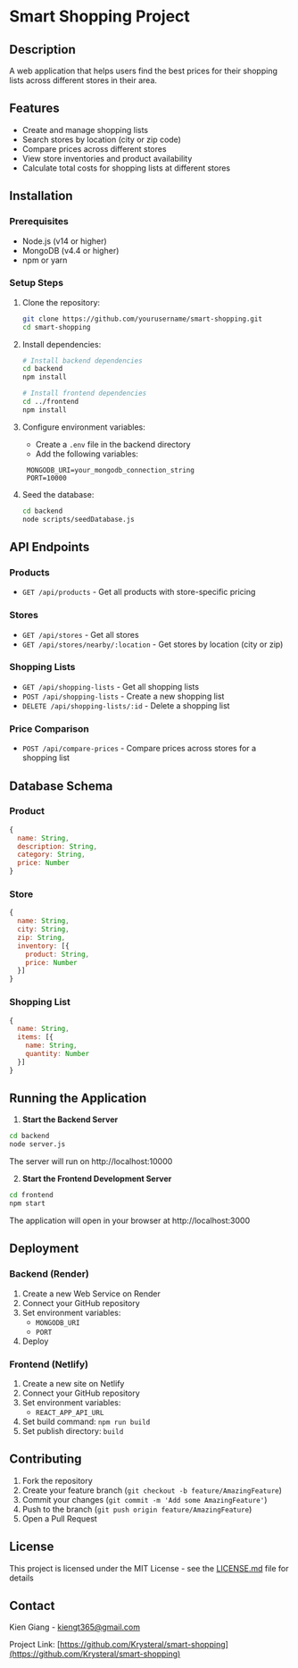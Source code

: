 # Smart Shopping Project

## Description
A web application that helps users find the best prices for their shopping lists across different stores in their area.

## Features
- Create and manage shopping lists
- Search stores by location (city or zip code)
- Compare prices across different stores
- View store inventories and product availability
- Calculate total costs for shopping lists at different stores

## Installation

### Prerequisites
- Node.js (v14 or higher)
- MongoDB (v4.4 or higher)
- npm or yarn

### Setup Steps
1. Clone the repository:
   ```bash
   git clone https://github.com/yourusername/smart-shopping.git
   cd smart-shopping
   ```

2. Install dependencies:
   ```bash
   # Install backend dependencies
   cd backend
   npm install

   # Install frontend dependencies
   cd ../frontend
   npm install
   ```

3. Configure environment variables:
   - Create a `.env` file in the backend directory
   - Add the following variables:
   ```env
    MONGODB_URI=your_mongodb_connection_string
    PORT=10000
   ```

4. Seed the database:
   ```bash
   cd backend
   node scripts/seedDatabase.js
   ```

## API Endpoints

### Products
- `GET /api/products` - Get all products with store-specific pricing

### Stores
- `GET /api/stores` - Get all stores
- `GET /api/stores/nearby/:location` - Get stores by location (city or zip)

### Shopping Lists
- `GET /api/shopping-lists` - Get all shopping lists
- `POST /api/shopping-lists` - Create a new shopping list
- `DELETE /api/shopping-lists/:id` - Delete a shopping list

### Price Comparison
- `POST /api/compare-prices` - Compare prices across stores for a shopping list

## Database Schema

### Product
```javascript
{
  name: String,
  description: String,
  category: String,
  price: Number
}
```

### Store
```javascript
{
  name: String,
  city: String,
  zip: String,
  inventory: [{
    product: String,
    price: Number
  }]
}
```

### Shopping List
```javascript
{
  name: String,
  items: [{
    name: String,
    quantity: Number
  }]
}
```

## Running the Application

1. **Start the Backend Server**
```bash
cd backend
node server.js
```
The server will run on http://localhost:10000

2. **Start the Frontend Development Server**
```bash
cd frontend
npm start
```
The application will open in your browser at http://localhost:3000

## Deployment

### Backend (Render)
1. Create a new Web Service on Render
2. Connect your GitHub repository
3. Set environment variables:
   - `MONGODB_URI`
   - `PORT`
4. Deploy

### Frontend (Netlify)
1. Create a new site on Netlify
2. Connect your GitHub repository
3. Set environment variables:
   - `REACT_APP_API_URL`
4. Set build command: `npm run build`
5. Set publish directory: `build`

## Contributing

1. Fork the repository
2. Create your feature branch (`git checkout -b feature/AmazingFeature`)
3. Commit your changes (`git commit -m 'Add some AmazingFeature'`)
4. Push to the branch (`git push origin feature/AmazingFeature`)
5. Open a Pull Request

## License

This project is licensed under the MIT License - see the [LICENSE.md](LICENSE.md) file for details

## Contact

Kien Giang - [kiengt365@gmail.com](mailto:kiengt365@gmail.com)

Project Link: [https://github.com/Krysteral/smart-shopping](https://github.com/Krysteral/smart-shopping)

